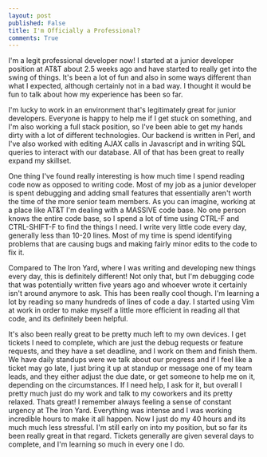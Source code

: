```yaml
---
layout: post
published: False
title: I'm Officially a Professional?
comments: True
---
```

I'm a legit professional developer now! I started at a junior developer position at AT&T about 2.5 weeks ago and have started to really get into the swing of things.  It's been a lot of fun and also in some ways different than what I expected, although certainly not in a bad way. I thought it would be fun to talk about how my experience has been so far.

I'm lucky to work in an environment that's legitimately great for junior developers. Everyone is happy to help me if I get stuck on something, and I'm also working a full stack position, so I've been able to get my hands dirty with a lot of different technologies. Our backend is written in Perl, and I've also worked with editing AJAX calls in Javascript and in writing SQL queries to interact with our database. All of that has been great to really expand my skillset.

One thing I've found really interesting is how much time I spend reading code now as opposed to writing code. Most of my job as a junior developer is spent debugging and adding small features that essentially aren't worth the time of the more senior team members. As you can imagine, working at a place like AT&T I'm dealing with a MASSIVE code base. No one person knows the entire code base, so I spend a lot of time using CTRL-F and CTRL-SHIFT-F to find the things I need. I write very little code every day, generally less than 10-20 lines. Most of my time is spend identifying problems that are causing bugs and making fairly minor edits to the code to fix it.

Compared to The Iron Yard, where I was writing and developing new things every day, this is definitely different! Not only that, but I'm debugging code that was potentially written five years ago and whoever wrote it certainly isn't around anymore to ask. This has been really cool though. I'm learning a lot by reading so many hundreds of lines of code a day. I started using Vim at work in order to make myself a little more efficient in reading all that code, and its definitely been helpful.

It's also been really great to be pretty much left to my own devices. I get tickets I need to complete, which are just the debug requests or feature requests, and they have a set deadline, and I work on them and finish them. We have daily standups were we talk about our progress and if I feel like a ticket may go late, I just bring it up at standup or message one of my team leads, and they either adjust the due date, or get someone to help me on it, depending on the circumstances. If I need help, I ask for it, but overall I pretty much just do my work and talk to my coworkers and its pretty relaxed. Thats great! I remember always feeling a sense of constant urgency at The Iron Yard. Everything was intense and I was working incredible hours to make it all happen. Now I just do my 40 hours and its much much less stressful. I'm still early on into my position, but so far its been really great in that regard. Tickets generally are given several days to complete, and I'm learning so much in every one I do. 

